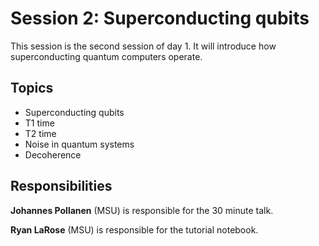 # Session 2: Superconducting qubits

This session is the second session of day 1. It will introduce how superconducting quantum computers operate.

## Topics

* Superconducting qubits
* T1 time
* T2 time
* Noise in quantum systems
* Decoherence

## Responsibilities

**Johannes Pollanen** (MSU) is responsible for the 30 minute talk. 

**Ryan LaRose** (MSU) is responsible for the tutorial notebook.

